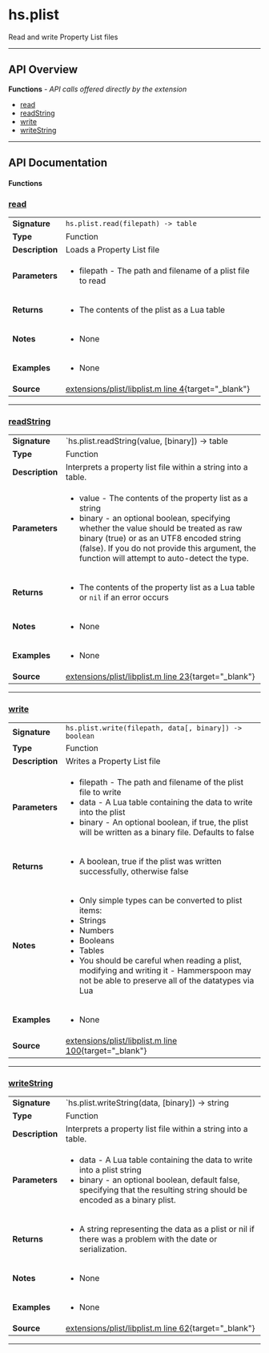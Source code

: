 # hs.plist

Read and write Property List files

---

## API Overview
**Functions** - _API calls offered directly by the extension_
 * [read](#read)
 * [readString](#readstring)
 * [write](#write)
 * [writeString](#writestring)


---

## API Documentation

#### Functions


### [read](#read)

|                                             |                                                                                     |
| --------------------------------------------|-------------------------------------------------------------------------------------|
| **Signature**                               | `hs.plist.read(filepath) -> table`                                                                    |
| **Type**                                    | Function                                                                     |
| **Description**                             | Loads a Property List file                                                                     |
| **Parameters**                              | <ul><li>filepath - The path and filename of a plist file to read</li></ul> |
| **Returns**                                 | <ul><li>The contents of the plist as a Lua table</li></ul>          |
| **Notes**                                   | <ul><li>None</li></ul> |
| **Examples**                                | <ul><li>None</li></ul> |
| **Source**                                  | [extensions/plist/libplist.m line 4](https://github.com/CommandPost/CommandPost-App/blob/master/extensions/plist/libplist.m#L4){target="_blank"} |

---


### [readString](#readstring)

|                                             |                                                                                     |
| --------------------------------------------|-------------------------------------------------------------------------------------|
| **Signature**                               | `hs.plist.readString(value, [binary]) -> table | nil`                                                                    |
| **Type**                                    | Function                                                                     |
| **Description**                             | Interprets a property list file within a string into a table.                                                                     |
| **Parameters**                              | <ul><li>value  - The contents of the property list as a string</li><li>binary - an optional boolean, specifying whether the value should be treated as raw binary (true) or as an UTF8 encoded string (false). If you do not provide this argument, the function will attempt to auto-detect the type.</li></ul> |
| **Returns**                                 | <ul><li>The contents of the property list as a Lua table or `nil` if an error occurs</li></ul>          |
| **Notes**                                   | <ul><li>None</li></ul> |
| **Examples**                                | <ul><li>None</li></ul> |
| **Source**                                  | [extensions/plist/libplist.m line 23](https://github.com/CommandPost/CommandPost-App/blob/master/extensions/plist/libplist.m#L23){target="_blank"} |

---


### [write](#write)

|                                             |                                                                                     |
| --------------------------------------------|-------------------------------------------------------------------------------------|
| **Signature**                               | `hs.plist.write(filepath, data[, binary]) -> boolean`                                                                    |
| **Type**                                    | Function                                                                     |
| **Description**                             | Writes a Property List file                                                                     |
| **Parameters**                              | <ul><li>filepath - The path and filename of the plist file to write</li><li>data - A Lua table containing the data to write into the plist</li><li>binary - An optional boolean, if true, the plist will be written as a binary file. Defaults to false</li></ul> |
| **Returns**                                 | <ul><li>A boolean, true if the plist was written successfully, otherwise false</li></ul>          |
| **Notes**                                   | <ul><li>Only simple types can be converted to plist items:</li><li> Strings</li><li> Numbers</li><li> Booleans</li><li> Tables</li><li>You should be careful when reading a plist, modifying and writing it - Hammerspoon may not be able to preserve all of the datatypes via Lua</li></ul> |
| **Examples**                                | <ul><li>None</li></ul> |
| **Source**                                  | [extensions/plist/libplist.m line 100](https://github.com/CommandPost/CommandPost-App/blob/master/extensions/plist/libplist.m#L100){target="_blank"} |

---


### [writeString](#writestring)

|                                             |                                                                                     |
| --------------------------------------------|-------------------------------------------------------------------------------------|
| **Signature**                               | `hs.plist.writeString(data, [binary]) -> string | nil`                                                                    |
| **Type**                                    | Function                                                                     |
| **Description**                             | Interprets a property list file within a string into a table.                                                                     |
| **Parameters**                              | <ul><li>data - A Lua table containing the data to write into a plist string</li><li>binary - an optional boolean, default false, specifying that the resulting string should be encoded as a binary plist.</li></ul> |
| **Returns**                                 | <ul><li>A string representing the data as a plist or nil if there was a problem with the date or serialization.</li></ul>          |
| **Notes**                                   | <ul><li>None</li></ul> |
| **Examples**                                | <ul><li>None</li></ul> |
| **Source**                                  | [extensions/plist/libplist.m line 62](https://github.com/CommandPost/CommandPost-App/blob/master/extensions/plist/libplist.m#L62){target="_blank"} |

---

